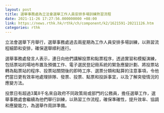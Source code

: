 ```yaml
---
layout: post
title: 選舉事務處為立法會選舉工作人員安排多場訓練熟習流程
date: 2021-11-26 17:27:56.000000000 +08:00
link: https://news.rthk.hk/rthk/ch/component/k2/1621591-20211126.htm
categories: rthk
---
```


立法會選舉下月舉行，選舉事務處過去兩星期為工作人員安排多場訓練，以熟習流程細節和安排，確保選舉順利進行。

選舉事務處發言人表示，連日向他們講解投票和點票程序，透過實習和模擬演練，包括票站的場地布置及預備工作、電子選民登記冊系統的緊急應變計劃、將投票站轉為點票站的程序、投票站關閉後的即時工序、選票分類和點算的注意事項，令他們當日更有效率地處理排隊、發票、投票、點票和投訴事宜，以及了解突發情況的應變方法。
 
投票日有超過3萬8千名來自政府不同政策局或部門的公務員，擔任選舉工作，選舉事務處會繼續為他們舉行訓練，以熟習工作流程，確保準確性，提升效率、協調和應變能力，為選舉作周詳準備。
